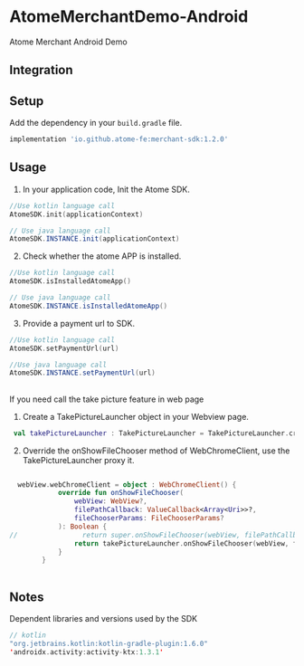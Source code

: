 # AtomeMerchantDemo-Android

Atome Merchant Android Demo 

## Integration

## Setup

Add the dependency in your `build.gradle` file. 

```groovy
implementation 'io.github.atome-fe:merchant-sdk:1.2.0'
```

## Usage

1. In your application code, Init the Atome SDK.

```kotlin
//Use kotlin language call
AtomeSDK.init(applicationContext)
```
```java
// Use java language call
AtomeSDK.INSTANCE.init(applicationContext)
```
2. Check whether the atome APP is installed.

```kotlin
//Use kotlin language call
AtomeSDK.isInstalledAtomeApp()
```
```java
// Use java language call
AtomeSDK.INSTANCE.isInstalledAtomeApp()
```
3. Provide a payment url to SDK.

```kotlin
//Use kotlin language call
AtomeSDK.setPaymentUrl(url)
```

```java
//Use java language call
AtomeSDK.INSTANCE.setPaymentUrl(url)
```
##

If you need call the take picture feature in web page

1. Create a TakePictureLauncher object in your Webview page.

```kotlin
 val takePictureLauncher : TakePictureLauncher = TakePictureLauncher.create(this)
```

2. Override the onShowFileChooser method of WebChromeClient, use the TakePictureLauncher proxy it.

```kotlin

  webView.webChromeClient = object : WebChromeClient() {
            override fun onShowFileChooser(
                webView: WebView?,
                filePathCallback: ValueCallback<Array<Uri>>?,
                fileChooserParams: FileChooserParams?
            ): Boolean {
//                return super.onShowFileChooser(webView, filePathCallback, fileChooserParams)
                return takePictureLauncher.onShowFileChooser(webView, filePathCallback, fileChooserParams)
            }
        }
        
```

## Notes

Dependent libraries and versions used by the SDK

```kotlin 
// kotlin
"org.jetbrains.kotlin:kotlin-gradle-plugin:1.6.0"
'androidx.activity:activity-ktx:1.3.1'
```
